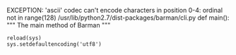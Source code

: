 EXCEPTION: 'ascii' codec can't encode characters in position 0-4: ordinal not in range(128)
/usr/lib/python2.7/dist-packages/barman/cli.py
def main():
    """
    The main method of Barman
    """

    reload(sys)
    sys.setdefaultencoding('utf8')